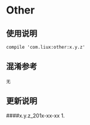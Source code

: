 Other
===

使用说明
---
```
compile 'com.liux:other:x.y.z'
```

混淆参考
---
```
无
```

更新说明
---
####x.y.z_201x-xx-xx
    1.